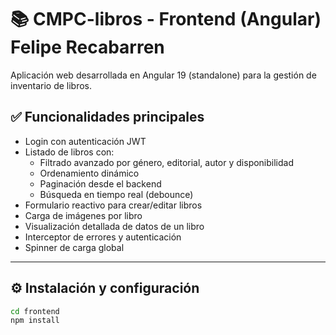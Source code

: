 # 📚 CMPC-libros - Frontend (Angular) Felipe Recabarren

Aplicación web desarrollada en Angular 19 (standalone) para la gestión de inventario de libros.

## ✅ Funcionalidades principales
- Login con autenticación JWT
- Listado de libros con:
  - Filtrado avanzado por género, editorial, autor y disponibilidad
  - Ordenamiento dinámico
  - Paginación desde el backend
  - Búsqueda en tiempo real (debounce)
- Formulario reactivo para crear/editar libros
- Carga de imágenes por libro
- Visualización detallada de datos de un libro
- Interceptor de errores y autenticación
- Spinner de carga global

---

## ⚙️ Instalación y configuración

```bash
cd frontend
npm install
